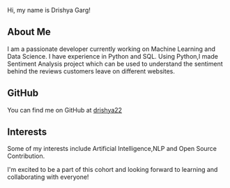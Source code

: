 Hi, my name is Drishya Garg!

## About Me
I am a passionate developer currently working on Machine Learning and Data Science. I have experience in Python and SQL.
Using Python,I made Sentiment Analysis project which can be used to understand the sentiment behind the reviews customers leave on different websites.

## GitHub
You can find me on GitHub at [drishya22](www.github.com/drishya22)

## Interests
Some of my interests include Artificial Intelligence,NLP and Open Source Contribution.

I'm excited to be a part of this cohort and looking forward to learning and collaborating with everyone!